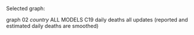 Selected graph: 

graph 02 _country_ ALL MODELS C19 daily deaths all updates (reported and estimated daily deaths are smoothed)

